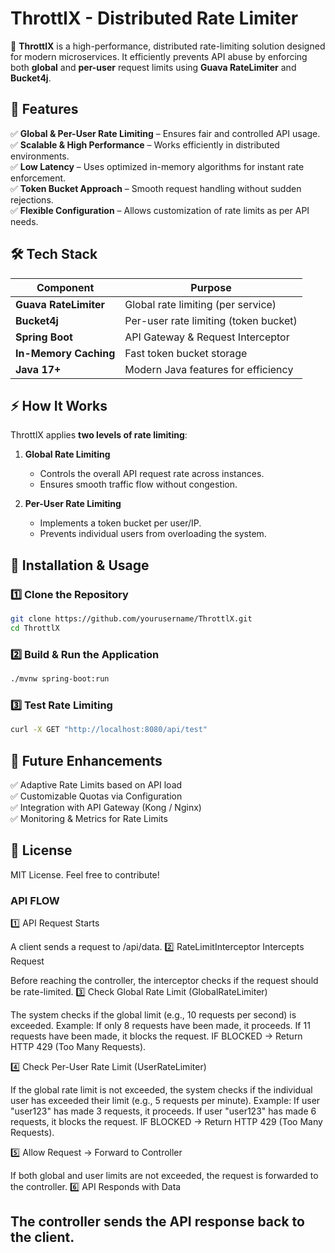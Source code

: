 # ThrottlX - Distributed Rate Limiter  

🚀 **ThrottlX** is a high-performance, distributed rate-limiting solution designed for modern microservices. It efficiently prevents API abuse by enforcing both **global** and **per-user** request limits using **Guava RateLimiter** and **Bucket4j**.

## 🌟 Features  

✅ **Global & Per-User Rate Limiting** – Ensures fair and controlled API usage.  
✅ **Scalable & High Performance** – Works efficiently in distributed environments.  
✅ **Low Latency** – Uses optimized in-memory algorithms for instant rate enforcement.  
✅ **Token Bucket Approach** – Smooth request handling without sudden rejections.  
✅ **Flexible Configuration** – Allows customization of rate limits as per API needs.  

## 🛠️ Tech Stack  

| Component            | Purpose                                   |
|----------------------|-------------------------------------------|
| **Guava RateLimiter** | Global rate limiting (per service)        |
| **Bucket4j**         | Per-user rate limiting (token bucket)     |
| **Spring Boot**      | API Gateway & Request Interceptor         |
| **In-Memory Caching**| Fast token bucket storage                 |
| **Java 17+**         | Modern Java features for efficiency       |

## ⚡ How It Works  

ThrottlX applies **two levels of rate limiting**:  

1. **Global Rate Limiting**  
   - Controls the overall API request rate across instances.  
   - Ensures smooth traffic flow without congestion.  

2. **Per-User Rate Limiting**  
   - Implements a token bucket per user/IP.  
   - Prevents individual users from overloading the system.  

## 📜 Installation & Usage  

### 1️⃣ Clone the Repository  
```sh
git clone https://github.com/yourusername/ThrottlX.git
cd ThrottlX
```

### 2️⃣ Build & Run the Application  
```sh
./mvnw spring-boot:run
```

### 3️⃣ Test Rate Limiting  
```sh
curl -X GET "http://localhost:8080/api/test"
```

## 📌 Future Enhancements  

✅ Adaptive Rate Limits based on API load  
✅ Customizable Quotas via Configuration  
✅ Integration with API Gateway (Kong / Nginx)  
✅ Monitoring & Metrics for Rate Limits  

## 📜 License  

MIT License. Feel free to contribute!  

### API FLOW
1️⃣ API Request Starts

A client sends a request to /api/data.
2️⃣ RateLimitInterceptor Intercepts Request

Before reaching the controller, the interceptor checks if the request should be rate-limited.
3️⃣ Check Global Rate Limit (GlobalRateLimiter)

The system checks if the global limit (e.g., 10 requests per second) is exceeded.
Example: If only 8 requests have been made, it proceeds. If 11 requests have been made, it blocks the request.
IF BLOCKED → Return HTTP 429 (Too Many Requests).

4️⃣ Check Per-User Rate Limit (UserRateLimiter)

If the global rate limit is not exceeded, the system checks if the individual user has exceeded their limit (e.g., 5 requests per minute).
Example: If user "user123" has made 3 requests, it proceeds. If user "user123" has made 6 requests, it blocks the request.
IF BLOCKED → Return HTTP 429 (Too Many Requests).

5️⃣ Allow Request → Forward to Controller

If both global and user limits are not exceeded, the request is forwarded to the controller.
6️⃣ API Responds with Data

The controller sends the API response back to the client.
---  
 
